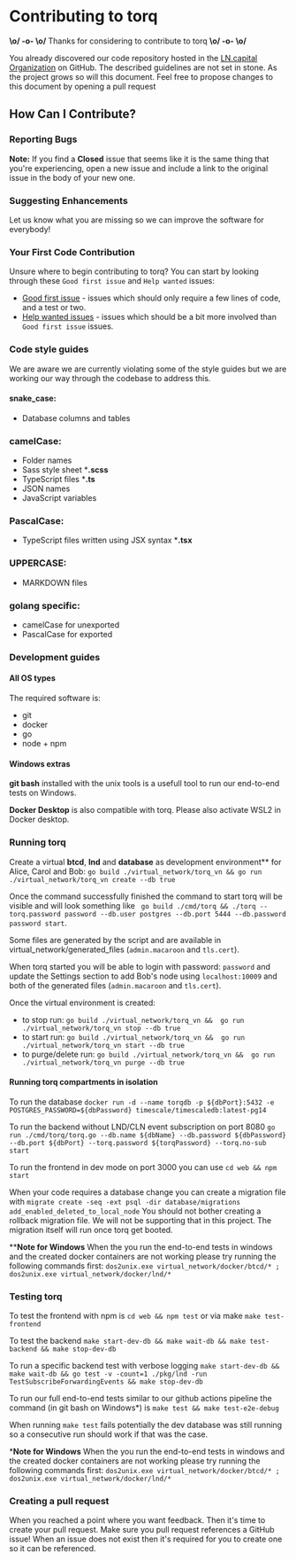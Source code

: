 # Contributing to torq

**\o/ -o- \o/** Thanks for considering to contribute to torq **\o/ -o- \o/**

You already discovered our code repository hosted in the [LN.capital Organization](https://github.com/lncapital) on GitHub. The described guidelines are not set in stone. As the project grows so will this document. Feel free to propose changes to this document by opening a pull request

## How Can I Contribute?

### Reporting Bugs
**Note:** If you find a **Closed** issue that seems like it is the same thing that you're experiencing, open a new issue and include a link to the original issue in the body of your new one.

### Suggesting Enhancements
Let us know what you are missing so we can improve the software for everybody!

### Your First Code Contribution
Unsure where to begin contributing to torq? You can start by looking through these `Good first issue` and `Help wanted` issues:

* [Good first issue][good first issue] - issues which should only require a few lines of code, and a test or two.
* [Help wanted issues][help wanted] - issues which should be a bit more involved than `Good first issue` issues.

[good first issue]:https://github.com/lncapital/torq/issues?q=is%3Aopen+is%3Aissue+label%3A%22good+first+issue%22
[help wanted]:https://github.com/lncapital/torq/issues?q=is%3Aopen+is%3Aissue+label%3A%22help+wanted%22

### Code style guides
We are aware we are currently violating some of the style guides but we are working our way through the codebase to address this.
#### snake_case:
* Database columns and tables

### camelCase:
* Folder names
* Sass style sheet ***.scss**
* TypeScript files ***.ts**
* JSON names
* JavaScript variables


### PascalCase:
* TypeScript files written using JSX syntax ***.tsx**

### UPPERCASE:
* MARKDOWN files

### golang specific:
* camelCase for unexported
* PascalCase for exported

### Development guides
#### All OS types
The required software is:
* git
* docker
* go
* node + npm

#### Windows extras

**git bash** installed with the unix tools is a usefull tool to run our end-to-end tests on Windows.

**Docker Desktop** is also compatible with torq. Please also activate WSL2 in Docker desktop.

### Running torq

Create a virtual **btcd**, **lnd** and **database** as development environment** for Alice, Carol and Bob: `go build ./virtual_network/torq_vn && go run ./virtual_network/torq_vn create --db true`

Once the command successfully finished the command to start torq will be visible and will look something like ` go build ./cmd/torq && ./torq --torq.password password --db.user postgres --db.port 5444 --db.password password start`.

Some files are generated by the script and are available in virtual_network/generated_files (`admin.macaroon` and `tls.cert`).

When torq started you will be able to login with password: `password` and update the Settings section to add Bob's node using `localhost:10009` and both of the generated files (`admin.macaroon` and `tls.cert`).

Once the virtual environment is created:

* to stop run: `go build ./virtual_network/torq_vn &&  go run ./virtual_network/torq_vn stop --db true`
* to start run: `go build ./virtual_network/torq_vn &&  go run ./virtual_network/torq_vn start --db true`
* to purge/delete run: `go build ./virtual_network/torq_vn &&  go run ./virtual_network/torq_vn purge --db true`

#### Running torq compartments in isolation

To run the database `docker run -d --name torqdb -p ${dbPort}:5432 -e POSTGRES_PASSWORD=${dbPassword} timescale/timescaledb:latest-pg14`

To run the backend without LND/CLN event subscription on port 8080 `go run ./cmd/torq/torq.go --db.name ${dbName} --db.password ${dbPassword} --db.port ${dbPort} --torq.password ${torqPassword} --torq.no-sub start`

To run the frontend in dev mode on port 3000 you can use `cd web && npm start`

When your code requires a database change you can create a migration file with `migrate create -seq -ext psql -dir database/migrations add_enabled_deleted_to_local_node`
You should not bother creating a rollback migration file. We will not be supporting that in this project. The migration itself will run once torq get booted.

****Note for Windows** When the you run the end-to-end tests in windows and the created docker containers are not working please try running the following commands first: `dos2unix.exe virtual_network/docker/btcd/* ; dos2unix.exe virtual_network/docker/lnd/*`

### Testing torq

To test the frontend with npm is `cd web && npm test` or via make `make test-frontend`

To test the backend `make start-dev-db && make wait-db && make test-backend && make stop-dev-db`

To run a specific backend test with verbose logging `make start-dev-db && make wait-db && go test -v -count=1 ./pkg/lnd -run TestSubscribeForwardingEvents && make stop-dev-db`

To run our full end-to-end tests similar to our github actions pipeline the command (in git bash on Windows*) is `make test && make test-e2e-debug`

When running `make test` fails potentially the dev database was still running so a consecutive run should work if that was the case.

***Note for Windows** When the you run the end-to-end tests in windows and the created docker containers are not working please try running the following commands first: `dos2unix.exe virtual_network/docker/btcd/* ; dos2unix.exe virtual_network/docker/lnd/*`

### Creating a pull request

When you reached a point where you want feedback. Then it's time to create your pull request. Make sure you pull request references a GitHub issue! When an issue does not exist then it's required for you to create one so it can be referenced.

